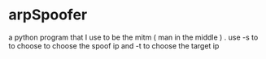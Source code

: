 # arpSpoofer
a python program that I use to be the mitm ( man in the middle ) .
use -s to to choose to choose the spoof ip and -t to choose the target ip

